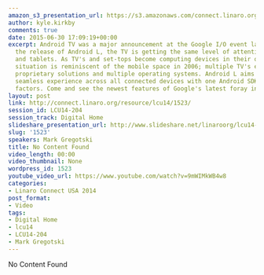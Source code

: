 ```yaml
---
amazon_s3_presentation_url: https://s3.amazonaws.com/connect.linaro.org/hkg15/Videos/09-16-Tuesday/LCU14-204.pdf
author: kyle.kirkby
comments: true
date: 2015-06-30 17:09:19+00:00
excerpt: Android TV was a major announcement at the Google I/O event last June. With
  the release of Android L, the TV is getting the same level of attention as phones
  and tablets. As TV's and set-tops become computing devices in their own right, the
  situation is reminiscent of the mobile space in 2006; multiple TV's each with their
  proprietary solutions and multiple operating systems. Android L aims to create a
  seamless experience across all connected devices with one Android SDK for all form
  factors. Come and see the newest features of Google's latest foray into the TV space.
layout: post
link: http://connect.linaro.org/resource/lcu14/1523/
session_id: LCU14-204
session_track: Digital Home
slideshare_presentation_url: http://www.slideshare.net/linaroorg/lcu14-204-overview-of-android-tv
slug: '1523'
speakers: Mark Gregotski
title: No Content Found
video_length: 00:00
video_thumbnail: None
wordpress_id: 1523
youtube_video_url: https://www.youtube.com/watch?v=9mWIMkWB4w8
categories:
- Linaro Connect USA 2014
post_format:
- Video
tags:
- Digital Home
- lcu14
- LCU14-204
- Mark Gregotski
---
```


No Content Found
